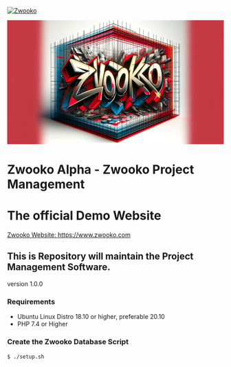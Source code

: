 [![Zwooko](https://github.com/Cyberican/zwooko/actions/workflows/zwooko.yml/badge.svg?branch=main)](https://github.com/Cyberican/zwooko/actions/workflows/zwooko.yml)

![Zwooko Logo](zwooko/images/zwooko_logo_0002.png)

# Zwooko Alpha - Zwooko Project Management

# The official Demo Website
[Zwooko Website: https://www.zwooko.com ](https://www.zwooko.com/login.php)

## This is Repository will maintain the Project Management Software.
version 1.0.0

### Requirements
* Ubuntu Linux Distro 18.10 or higher, preferable 20.10
* PHP 7.4 or Higher

### Create the Zwooko Database Script

``` sh
$ ./setup.sh
```